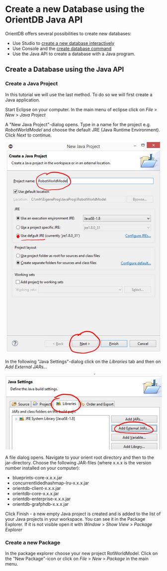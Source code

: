 # Create a new Database using the OrientDB Java API
OrientDB offers several possibilities to create new databases:
* Use Studio to [create a new database interactively](http://orientdb.com/docs/last/orientdb-studio.wiki/Home-page.html#create-a-new-database)
* Use Console and the [create database command](http://orientdb.com/docs/last/orientdb.wiki/Console-Command-Create-Database.html)
* Use the Java API to create a database with a Java program.

## Create a Database using the Java API
### Create a Java Project
In this tutorial we will use the last method. To do so we will first create a Java application.

Start Eclipse on your computer. In the main menu of eclipse click on *File* > *New* > *Java Project*

A "New Java Project"-dialog opens. Type in a name for the project e.g. *RobotWorldModel* and choose the default JRE (Java Runtime Environment). Click *Next* to continue.

![](EclipseNewProjectDialog.JPG)

In the following "Java Settings"-dialog click on the *Libraries* tab and then on *Add External JARs...*

![](EclipseAddLibraries.JPG)

A file dialog opens. Navigate to your orient root directory and then to the jar-directory. Choose the following JAR-files (where x.x.x is the version number installed on your computer):
* blueprints-core-x.x.x.jar
* concurrentlidedhashmap-lru-x.x.x.jar
* orientdb-client-x.x.x.jar
* orientdb-core-x.x.x.jar
* orientdb-enterprise-x.x.x.jar
* orientdb-grafphdb-x.x.x.jar

Click Finish - a new empty Java project is created and is added to the list of your Java projects in your workspace. You can see it in the Package Explorer. If it is not visible open it with *Window* > *Show View* > *Package Explorer*

### Create a new Package
In the package explorer choose your new project RotWorldModel. Click on the "New Package"-icon or click on *File* > *New* > *Package* in the main menu.  


